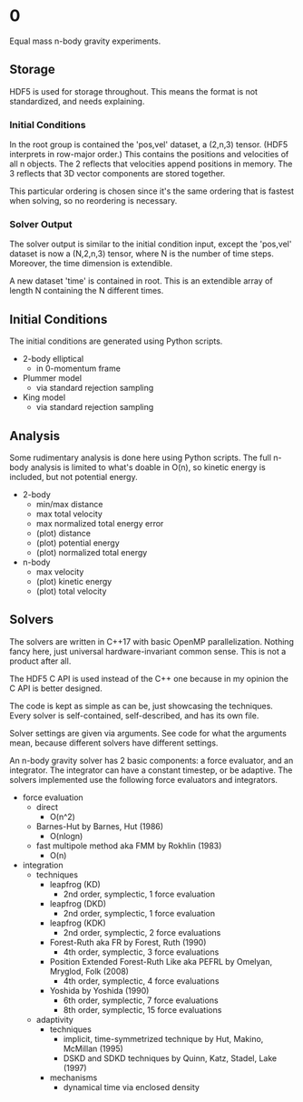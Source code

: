 # 0

Equal mass n-body gravity experiments.

## Storage

HDF5 is used for storage throughout. This means the format is not standardized, and needs explaining.

### Initial Conditions

In the root group is contained the 'pos,vel' dataset, a (2,n,3) tensor. (HDF5 interprets in row-major order.) This contains the positions and velocities of all n objects. The 2 reflects that velocities append positions in memory. The 3 reflects that 3D vector components are stored together.

This particular ordering is chosen since it's the same ordering that is fastest when solving, so no reordering is necessary.

### Solver Output

The solver output is similar to the initial condition input, except the 'pos,vel' dataset is now a (N,2,n,3) tensor, where N is the number of time steps. Moreover, the time dimension is extendible.

A new dataset 'time' is contained in root. This is an extendible array of length N containing the N different times.

## Initial Conditions

The initial conditions are generated using Python scripts.

-   2-body elliptical
    -   in 0-momentum frame
-   Plummer model
    -   via standard rejection sampling
-   King model
    -   via standard rejection sampling

## Analysis

Some rudimentary analysis is done here using Python scripts. The full n-body analysis is limited to what's doable in O(n), so kinetic energy is included, but not potential energy.

-   2-body
    -   min/max distance
    -   max total velocity
    -   max normalized total energy error
    -   (plot) distance
    -   (plot) potential energy
    -   (plot) normalized total energy
-   n-body
    -   max velocity
    -   (plot) kinetic energy
    -   (plot) total velocity

## Solvers

The solvers are written in C++17 with basic OpenMP parallelization. Nothing fancy here, just universal hardware-invariant common sense. This is not a product after all.

The HDF5 C API is used instead of the C++ one because in my opinion the C API is better designed.

The code is kept as simple as can be, just showcasing the techniques. Every solver is self-contained, self-described, and has its own file.

Solver settings are given via arguments. See code for what the arguments mean, because different solvers have different settings.

An n-body gravity solver has 2 basic components: a force evaluator, and an integrator. The integrator can have a constant timestep, or be adaptive. The solvers implemented use the following force evaluators and integrators.

-   force evaluation
    -   direct
        -   O(n^2)
    -   Barnes-Hut by Barnes, Hut (1986)
        -   O(nlogn)
    -   fast multipole method aka FMM by Rokhlin (1983)
        -   O(n)
-   integration
    -   techniques
        -   leapfrog (KD)
            -   2nd order, symplectic, 1 force evaluation
        -   leapfrog (DKD)
            -   2nd order, symplectic, 1 force evaluation
        -   leapfrog (KDK)
            -   2nd order, symplectic, 2 force evaluations
        -   Forest-Ruth aka FR by Forest, Ruth (1990)
            -   4th order, symplectic, 3 force evaluations
        -   Position Extended Forest-Ruth Like aka PEFRL by Omelyan, Mryglod, Folk (2008)
            -   4th order, symplectic, 4 force evaluations
        -   Yoshida by Yoshida (1990)
            -   6th order, symplectic, 7 force evaluations
            -   8th order, symplectic, 15 force evaluations
    -   adaptivity
        -   techniques
            -   implicit, time-symmetrized technique by Hut, Makino, McMillan (1995)
            -   DSKD and SDKD techniques by Quinn, Katz, Stadel, Lake (1997)
        -   mechanisms
            -   dynamical time via enclosed density

